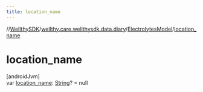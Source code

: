 ```yaml
---
title: location_name
---
```

//[WellthySDK](../../../index.html)/[wellthy.care.wellthysdk.data.diary](../index.html)/[ElectrolytesModel](index.html)/[location_name](location_name.html)



# location_name



[androidJvm]\
var [location_name](location_name.html): [String](https://kotlinlang.org/api/latest/jvm/stdlib/kotlin/-string/index.html)? = null




